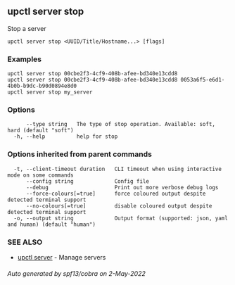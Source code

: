 ## upctl server stop

Stop a server

```
upctl server stop <UUID/Title/Hostname...> [flags]
```

### Examples

```
upctl server stop 00cbe2f3-4cf9-408b-afee-bd340e13cdd8
upctl server stop 00cbe2f3-4cf9-408b-afee-bd340e13cdd8 0053a6f5-e6d1-4b0b-b9dc-b90d0894e8d0
upctl server stop my_server
```

### Options

```
      --type string   The type of stop operation. Available: soft, hard (default "soft")
  -h, --help          help for stop
```

### Options inherited from parent commands

```
  -t, --client-timeout duration   CLI timeout when using interactive mode on some commands
      --config string             Config file
      --debug                     Print out more verbose debug logs
      --force-colours[=true]      force coloured output despite detected terminal support
      --no-colours[=true]         disable coloured output despite detected terminal support
  -o, --output string             Output format (supported: json, yaml and human) (default "human")
```

### SEE ALSO

* [upctl server](upctl_server.md)	 - Manage servers

###### Auto generated by spf13/cobra on 2-May-2022
